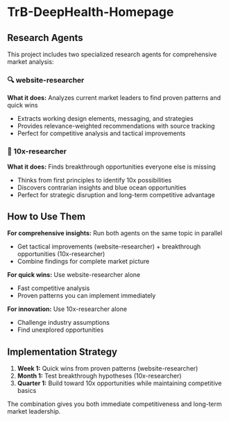 # TrB-DeepHealth-Homepage

## Research Agents

This project includes two specialized research agents for comprehensive market analysis:

### 🔍 website-researcher
**What it does:** Analyzes current market leaders to find proven patterns and quick wins
- Extracts working design elements, messaging, and strategies
- Provides relevance-weighted recommendations with source tracking
- Perfect for competitive analysis and tactical improvements

### 🚀 10x-researcher  
**What it does:** Finds breakthrough opportunities everyone else is missing
- Thinks from first principles to identify 10x possibilities
- Discovers contrarian insights and blue ocean opportunities
- Perfect for strategic disruption and long-term competitive advantage

## How to Use Them

**For comprehensive insights:** Run both agents on the same topic in parallel
- Get tactical improvements (website-researcher) + breakthrough opportunities (10x-researcher)
- Combine findings for complete market picture

**For quick wins:** Use website-researcher alone
- Fast competitive analysis
- Proven patterns you can implement immediately

**For innovation:** Use 10x-researcher alone
- Challenge industry assumptions
- Find unexplored opportunities

## Implementation Strategy

1. **Week 1:** Quick wins from proven patterns (website-researcher)
2. **Month 1:** Test breakthrough hypotheses (10x-researcher)  
3. **Quarter 1:** Build toward 10x opportunities while maintaining competitive basics

The combination gives you both immediate competitiveness and long-term market leadership.
